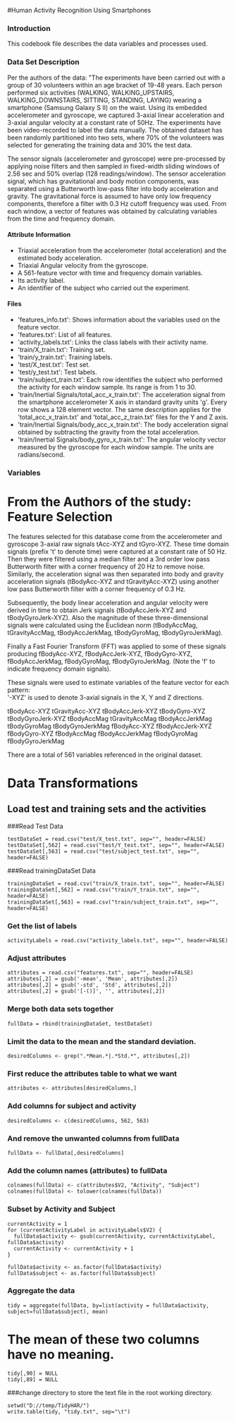 #Human Activity Recognition Using Smartphones

### Introduction

This codebook file describes the data variables and processes used.

### Data Set Description

Per the authors of the data: 
"The experiments have been carried out with a group of 30 volunteers within an age bracket of 19-48 years. Each person performed six activities (WALKING, WALKING_UPSTAIRS, WALKING_DOWNSTAIRS, SITTING, STANDING, LAYING) wearing a smartphone (Samsung Galaxy S II) on the waist. Using its embedded accelerometer and gyroscope, we captured 3-axial linear acceleration and 3-axial angular velocity at a constant rate of 50Hz. The experiments have been video-recorded to label the data manually. The obtained dataset has been randomly partitioned into two sets, where 70% of the volunteers was selected for generating the training data and 30% the test data. 

The sensor signals (accelerometer and gyroscope) were pre-processed by applying noise filters and then sampled in fixed-width sliding windows of 2.56 sec and 50% overlap (128 readings/window). The sensor acceleration signal, which has gravitational and body motion components, was separated using a Butterworth low-pass filter into body acceleration and gravity. The gravitational force is assumed to have only low frequency components, therefore a filter with 0.3 Hz cutoff frequency was used. From each window, a vector of features was obtained by calculating variables from the time and frequency domain.


#### Attribute Information

* Triaxial acceleration from the accelerometer (total acceleration) and the estimated body acceleration.
* Triaxial Angular velocity from the gyroscope. 
* A 561-feature vector with time and frequency domain variables. 
* Its activity label. 
* An identifier of the subject who carried out the experiment.

#### Files
* 'features_info.txt': Shows information about the variables used on the feature vector.
* 'features.txt': List of all features.
* 'activity_labels.txt': Links the class labels with their activity name.
* 'train/X_train.txt': Training set.
* 'train/y_train.txt': Training labels.
* 'test/X_test.txt': Test set.
* 'test/y_test.txt': Test labels.
* 'train/subject_train.txt': Each row identifies the subject who performed the activity for each window sample. Its range is from 1 to 30. 
* 'train/Inertial Signals/total_acc_x_train.txt': The acceleration signal from the smartphone accelerometer X axis in standard gravity units 'g'. Every row shows a 128 element vector. The same description applies for the 'total_acc_x_train.txt' and 'total_acc_z_train.txt' files for the Y and Z axis. 
* 'train/Inertial Signals/body_acc_x_train.txt': The body acceleration signal obtained by subtracting the gravity from the total acceleration. 
* 'train/Inertial Signals/body_gyro_x_train.txt': The angular velocity vector measured by the gyroscope for each window sample. The units are radians/second. 

### Variables

From the Authors of the study:  
Feature Selection 
=================

The features selected for this database come from the accelerometer and gyroscope 3-axial raw signals tAcc-XYZ and tGyro-XYZ. These time domain signals (prefix 't' to denote time) were captured at a constant rate of 50 Hz. Then they were filtered using a median filter and a 3rd order low pass Butterworth filter with a corner frequency of 20 Hz to remove noise. Similarly, the acceleration signal was then separated into body and gravity acceleration signals (tBodyAcc-XYZ and tGravityAcc-XYZ) using another low pass Butterworth filter with a corner frequency of 0.3 Hz. 

Subsequently, the body linear acceleration and angular velocity were derived in time to obtain Jerk signals (tBodyAccJerk-XYZ and tBodyGyroJerk-XYZ). Also the magnitude of these three-dimensional signals were calculated using the Euclidean norm (tBodyAccMag, tGravityAccMag, tBodyAccJerkMag, tBodyGyroMag, tBodyGyroJerkMag). 

Finally a Fast Fourier Transform (FFT) was applied to some of these signals producing fBodyAcc-XYZ, fBodyAccJerk-XYZ, fBodyGyro-XYZ, fBodyAccJerkMag, fBodyGyroMag, fBodyGyroJerkMag. (Note the 'f' to indicate frequency domain signals). 

These signals were used to estimate variables of the feature vector for each pattern:  
'-XYZ' is used to denote 3-axial signals in the X, Y and Z directions.

tBodyAcc-XYZ
tGravityAcc-XYZ
tBodyAccJerk-XYZ
tBodyGyro-XYZ
tBodyGyroJerk-XYZ
tBodyAccMag
tGravityAccMag
tBodyAccJerkMag
tBodyGyroMag
tBodyGyroJerkMag
fBodyAcc-XYZ
fBodyAccJerk-XYZ
fBodyGyro-XYZ
fBodyAccMag
fBodyAccJerkMag
fBodyGyroMag
fBodyGyroJerkMag


There are a total of 561 variables referenced in the original dataset.

# Data Transformations

## Load test and training sets and the activities

###Read Test Data
```
testDataSet = read.csv("test/X_test.txt", sep="", header=FALSE)
testDataSet[,562] = read.csv("test/Y_test.txt", sep="", header=FALSE)
testDataSet[,563] = read.csv("test/subject_test.txt", sep="", header=FALSE)
```

###Read trainingDataSet Data
```
trainingDataSet = read.csv("train/X_train.txt", sep="", header=FALSE)
trainingDataSet[,562] = read.csv("train/Y_train.txt", sep="", header=FALSE)
trainingDataSet[,563] = read.csv("train/subject_train.txt", sep="", header=FALSE)
```

### Get the list of labels
```
activityLabels = read.csv("activity_labels.txt", sep="", header=FALSE)
```

### Adjust attributes
```
attributes = read.csv("features.txt", sep="", header=FALSE)
attributes[,2] = gsub('-mean', 'Mean', attributes[,2])
attributes[,2] = gsub('-std', 'Std', attributes[,2])
attributes[,2] = gsub('[-()]', '', attributes[,2])
```

### Merge both data sets together
```
fullData = rbind(trainingDataSet, testDataSet)
```

### Limit the data to the mean and the standard deviation.
```
desiredColumns <- grep(".*Mean.*|.*Std.*", attributes[,2])
```

### First reduce the attributes table to what we want
```
attributes <- attributes[desiredColumns,]
```

### Add columns for subject and activity
```
desiredColumns <- c(desiredColumns, 562, 563)
```

### And remove the unwanted columns from fullData
```
fullData <- fullData[,desiredColumns]
```

### Add the column names (attributes) to fullData
```
colnames(fullData) <- c(attributes$V2, "Activity", "Subject")
colnames(fullData) <- tolower(colnames(fullData))
```

### Subset by Activity and Subject
```
currentActivity = 1
for (currentActivityLabel in activityLabels$V2) {
  fullData$activity <- gsub(currentActivity, currentActivityLabel, fullData$activity)
  currentActivity <- currentActivity + 1
}

fullData$activity <- as.factor(fullData$activity)
fullData$subject <- as.factor(fullData$subject)
```
### Aggregate the data
```
tidy = aggregate(fullData, by=list(activity = fullData$activity, subject=fullData$subject), mean)
```

# The mean of these two columns have no meaning.
```
tidy[,90] = NULL
tidy[,89] = NULL
```

###change directory to store the text file in the root working directory.
```
setwd("D://temp/TidyHAR/")
write.table(tidy, "tidy.txt", sep="\t")
```


